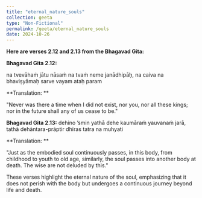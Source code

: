 ```yaml
---
title: "eternal_nature_souls"
collection: geeta
type: "Non-Fictional"
permalink: /geeta/eternal_nature_souls
date: 2024-10-26
---
```


**Here are verses 2.12 and 2.13 from the Bhagavad Gita:**

**Bhagavad Gita 2.12:**

na tvevāhaṁ jātu nāsaṁ na tvaṁ neme janādhipāḥ,
na caiva na bhaviṣyāmaḥ sarve vayam ataḥ param

**Translation: **

"Never was there a time when I did not exist, nor you, nor all these kings; nor in the future shall any of us cease to be."


**Bhagavad Gita 2.13:**
dehino ’smin yathā dehe kaumāraṁ yauvanaṁ jarā,
tathā dehāntara-prāptir dhīras tatra na muhyati

**Translation: **

"Just as the embodied soul continuously passes, in this body, from childhood to youth to old age, similarly, the soul passes into another body at death. The wise are not deluded by this."


These verses highlight the eternal nature of the soul, emphasizing that it does not perish with the body but undergoes a continuous journey beyond life and death.

